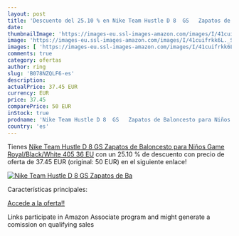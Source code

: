 ```yaml
---
layout: post
title: 'Descuento del 25.10 % en Nike Team Hustle D 8  GS   Zapatos de Ba'
date: 
thumbnailImage: 'https://images-eu.ssl-images-amazon.com/images/I/41cuifrkk6L._SL200_.jpg'
image: 'https://images-eu.ssl-images-amazon.com/images/I/41cuifrkk6L._SL200_.jpg'
images: [ 'https://images-eu.ssl-images-amazon.com/images/I/41cuifrkk6L._SL200_.jpg' ]
comments: true
category: ofertas
author: ring
slug: 'B078NZQLF6-es'
description:
actualPrice: 37.45 EUR
currency: EUR
price: 37.45
comparePrice: 50 EUR
inStock: true
prodname: 'Nike Team Hustle D 8  GS   Zapatos de Baloncesto para Niños  Game Royal/Black/White 405  36 EU'
country: 'es'
---
```


Tienes [Nike Team Hustle D 8  GS   Zapatos de Baloncesto para Niños  Game Royal/Black/White 405  36 EU](https://www.amazon.es/dp/B078NZQLF6/?tag=tolees-21) con un 25.10 % de descuento con precio de oferta de 37.45 EUR (original: 50 EUR) en el siguiente enlace!

[![Nike Team Hustle D 8  GS   Zapatos de Ba](https://images-eu.ssl-images-amazon.com/images/I/41cuifrkk6L._SL200_.jpg)](https://www.amazon.es/dp/B078NZQLF6/?tag=tolees-21)

Características principales:


[Accede a la oferta!!](https://www.amazon.es/dp/B078NZQLF6/?tag=tolees-21)

Links participate in Amazon Associate program and might generate a comission on qualifying sales


